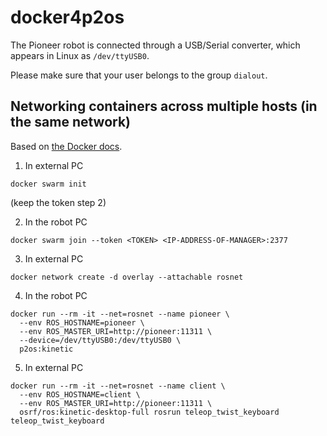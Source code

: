 # docker4p2os

The Pioneer robot is connected through a USB/Serial converter, which appears in Linux as `/dev/ttyUSB0`.

Please make sure that your user belongs to the group `dialout`.

## Networking containers across multiple hosts (in the same network)

Based on [the Docker docs](https://docs.docker.com/network/network-tutorial-overlay/#use-an-overlay-network-for-standalone-containers).

1. In external PC
```
docker swarm init
```
(keep the token step 2)

2. In the robot PC
```
docker swarm join --token <TOKEN> <IP-ADDRESS-OF-MANAGER>:2377
```

3. In external PC
```
docker network create -d overlay --attachable rosnet
```

4. In the robot PC
```
docker run --rm -it --net=rosnet --name pioneer \
  --env ROS_HOSTNAME=pioneer \
  --env ROS_MASTER_URI=http://pioneer:11311 \
  --device=/dev/ttyUSB0:/dev/ttyUSB0 \
  p2os:kinetic
```

5. In external PC
```
docker run --rm -it --net=rosnet --name client \
  --env ROS_HOSTNAME=client \
  --env ROS_MASTER_URI=http://pioneer:11311 \
  osrf/ros:kinetic-desktop-full rosrun teleop_twist_keyboard teleop_twist_keyboard
```
